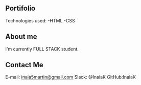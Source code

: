 ## Portifolio
Technologies used: -HTML -CSS 

## About me 
I'm currently FULL STACK student. 


## Contact Me

E-mail: inaia5martin@gmail.com
Slack: @InaiaK
GitHub:InaiaK








